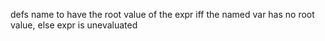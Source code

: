   defs name to have the root value of the expr iff the named var has no root value,
  else expr is unevaluated